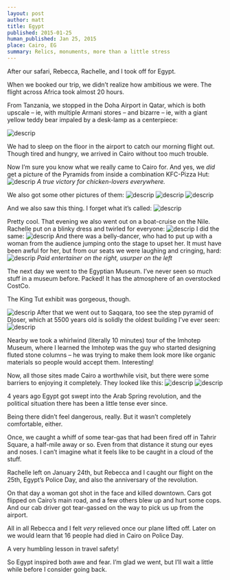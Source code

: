 ```yaml
---
layout: post
author: matt
title: Egypt
published: 2015-01-25
human_published: Jan 25, 2015
place: Cairo, EG
summary: Relics, monuments, more than a little stress
---
```


After our safari, Rebecca, Rachelle, and I took off for Egypt.

When we booked our trip, we didn’t realize how ambitious we were. The flight across Africa took almost 20 hours.

From Tanzania, we stopped in the Doha Airport in Qatar, which is both upscale – ie, with multiple Armani stores – and bizarre – ie, with a giant yellow teddy bear impaled by a desk-lamp as a centerpiece:

![descrip](/images/travel-pics/Egypt/Egypt-pic1.jpg)

We had to sleep on the floor in the airport to catch our morning flight out. Though tired and hungry, we arrived in Cairo without too much trouble.

Now I’m sure you know what we really came to Cairo for. And yes, we _did_ get a picture of the Pyramids from inside a combination KFC-Pizza Hut:
![descrip](/images/travel-pics/Egypt/Egypt-pic2.jpg)
_A true victory for chicken-lovers everywhere._

We also got some other pictures of them:
![descrip](/images/travel-pics/Egypt/Egypt-pic3.jpg)
![descrip](/images/travel-pics/Egypt/Egypt-pic4.jpg)
![descrip](/images/travel-pics/Egypt/Egypt-pic5.jpg)

And we also saw this thing. I forget what it’s called:
![descrip](/images/travel-pics/Egypt/Egypt-pic6.jpg)

Pretty cool. That evening we also went out on a boat-cruise on the Nile. Rachelle put on a blinky dress and twirled for everyone:
![descrip](/images/travel-pics/Egypt/Egypt-pic7.jpg)
I did the same:
![descrip](/images/travel-pics/Egypt/Egypt-pic8.jpg)
And there was a belly-dancer, who had to put up with a woman from the audience jumping onto the stage to upset her. It must have been awful for her, but from our seats we were laughing and cringing, hard:
![descrip](/images/travel-pics/Egypt/Egypt-pic9.jpg)
_Paid entertainer on the right, usurper on the left_

The next day we went to the Egyptian Museum. I’ve never seen so much stuff in a museum before. Packed! It has the atmosphere of an overstocked CostCo.

The King Tut exhibit was gorgeous, though.

![descrip](/images/travel-pics/Egypt/Egypt-pic10.jpg)
After that we went out to Saqqara, too see the step pyramid of Djoser, which at 5500 years old is solidly the oldest building I’ve ever seen:
![descrip](/images/travel-pics/Egypt/Egypt-pic11.jpg)

Nearby we took a whirlwind (literally 10 minutes) tour of the Imhotep Museum, where I learned the Imhotep was the guy who started designing fluted stone columns – he was trying to make them look more like organic materials so people would accept them. Interesting!

Now, all those sites made Cairo a worthwhile visit, but there were some barriers to enjoying it completely. They looked like this:
![descrip](/images/travel-pics/Egypt/Egypt-pic12.jpg)
![descrip](/images/travel-pics/Egypt/Egypt-pic13.jpg)

4 years ago Egypt got swept into the Arab Spring revolution, and the political situation there has been a little tense ever since.

Being there didn’t feel dangerous, really. But it wasn’t completely comfortable, either.

Once, we caught a whiff of some tear-gas that had been fired off in Tahrir Square, a half-mile away or so. Even from that distance it stung our eyes and noses. I can’t imagine what it feels like to be caught in a cloud of the stuff.

Rachelle left on January 24th, but Rebecca and I caught our flight on the 25th, Egypt’s Police Day, and also the anniversary of the revolution.

On that day a woman got shot in the face and killed downtown. Cars got flipped on Cairo’s main road, and a few others blew up and hurt some cops. And our cab driver got tear-gassed on the way to pick us up from the airport.

All in all Rebecca and I felt _very_ relieved once our plane lifted off. Later on we would learn that 16 people had died in Cairo on Police Day.

A very humbling lesson in travel safety!

So Egypt inspired both awe and fear. I’m glad we went, but I’ll wait a little while before I consider going back.
